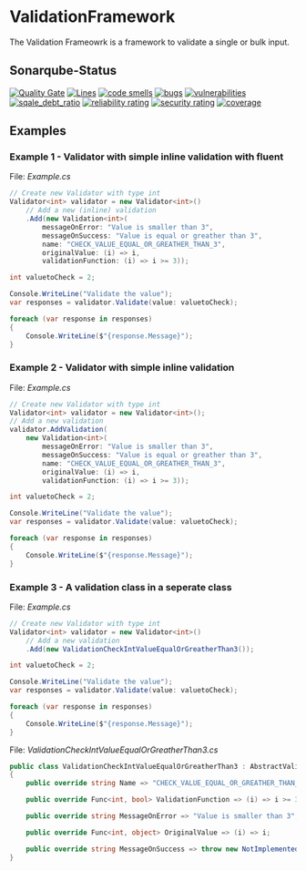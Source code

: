 # ValidationFramework

The Validation Frameowrk is a framework to validate a single or bulk input.

## Sonarqube-Status

[![Quality Gate](https://sonarcloud.io/api/badges/gate?key=andrekirst:ValidationFramework)](https://sonarcloud.io/dashboard/index/andrekirst:ValidationFramework) [![Lines](https://sonarcloud.io/api/badges/measure?key=andrekirst:ValidationFramework&metric=lines)](https://sonarcloud.io/dashboard/index/andrekirst:ValidationFramework) [![code smells](https://sonarcloud.io/api/badges/measure?key=andrekirst:ValidationFramework&metric=code_smells)](https://sonarcloud.io/dashboard/index/andrekirst:ValidationFramework) [![bugs](https://sonarcloud.io/api/badges/measure?key=andrekirst:ValidationFramework&metric=bugs)](https://sonarcloud.io/dashboard/index/andrekirst:ValidationFramework) [![vulnerabilities](https://sonarcloud.io/api/badges/measure?key=andrekirst:ValidationFramework&metric=vulnerabilities)](https://sonarcloud.io/dashboard/index/andrekirst:ValidationFramework) [![sqale_debt_ratio](https://sonarcloud.io/api/badges/measure?key=andrekirst:ValidationFramework&metric=sqale_debt_ratio)](https://sonarcloud.io/dashboard/index/andrekirst:ValidationFramework) [![reliability rating](https://sonarcloud.io/api/badges/measure?key=andrekirst:ValidationFramework&metric=reliability_rating)](https://sonarcloud.io/dashboard/index/andrekirst:ValidationFramework) [![security rating](https://sonarcloud.io/api/badges/measure?key=andrekirst:ValidationFramework&metric=security_rating)](https://sonarcloud.io/dashboard/index/andrekirst:ValidationFramework) [![coverage](https://sonarcloud.io/api/badges/measure?key=andrekirst:ValidationFramework&metric=coverage)](https://sonarcloud.io/dashboard/index/andrekirst:ValidationFramework)

## Examples

### Example 1 - Validator with simple inline validation with fluent

File: *Example.cs*

```csharp
// Create new Validator with type int
Validator<int> validator = new Validator<int>()
    // Add a new (inline) validation
    .Add(new Validation<int>(
        messageOnError: "Value is smaller than 3",
        messageOnSuccess: "Value is equal or greather than 3",
        name: "CHECK_VALUE_EQUAL_OR_GREATHER_THAN_3",
        originalValue: (i) => i,
        validationFunction: (i) => i >= 3));

int valuetoCheck = 2;

Console.WriteLine("Validate the value");
var responses = validator.Validate(value: valuetoCheck);

foreach (var response in responses)
{
    Console.WriteLine($"{response.Message}");
}

```

### Example 2 - Validator with simple inline validation

File: *Example.cs*

```csharp
// Create new Validator with type int
Validator<int> validator = new Validator<int>();
// Add a new validation
validator.AddValidation(
    new Validation<int>(
        messageOnError: "Value is smaller than 3",
        messageOnSuccess: "Value is equal or greather than 3",
        name: "CHECK_VALUE_EQUAL_OR_GREATHER_THAN_3",
        originalValue: (i) => i,
        validationFunction: (i) => i >= 3));

int valuetoCheck = 2;

Console.WriteLine("Validate the value");
var responses = validator.Validate(value: valuetoCheck);

foreach (var response in responses)
{
    Console.WriteLine($"{response.Message}");
}
```

### Example 3 - A validation class in a seperate class

File: *Example.cs*

```csharp
// Create new Validator with type int
Validator<int> validator = new Validator<int>()
    // Add a new validation
    .Add(new ValidationCheckIntValueEqualOrGreatherThan3());

int valuetoCheck = 2;

Console.WriteLine("Validate the value");
var responses = validator.Validate(value: valuetoCheck);

foreach (var response in responses)
{
    Console.WriteLine($"{response.Message}");
}
```

File: *ValidationCheckIntValueEqualOrGreatherThan3.cs*

```csharp
public class ValidationCheckIntValueEqualOrGreatherThan3 : AbstractValidation<int>
{
    public override string Name => "CHECK_VALUE_EQUAL_OR_GREATHER_THAN_3";

    public override Func<int, bool> ValidationFunction => (i) => i >= 3;

    public override string MessageOnError => "Value is smaller than 3";

    public override Func<int, object> OriginalValue => (i) => i;

    public override string MessageOnSuccess => throw new NotImplementedException();
}
```